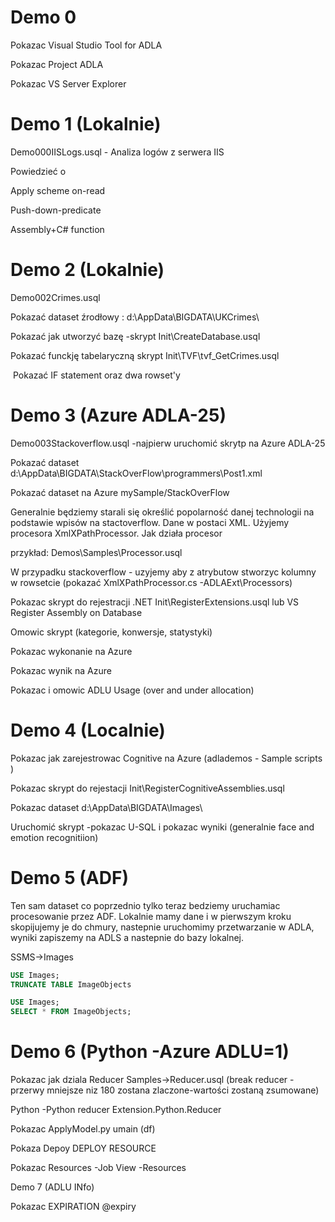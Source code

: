 # Demo 0

Pokazac Visual Studio Tool for ADLA 

Pokazac Project ADLA

Pokazac VS Server Explorer

# Demo 1 (Lokalnie)

Demo000IISLogs.usql - Analiza logów z serwera IIS

Powiedzieć o 

Apply scheme on-read

Push-down-predicate

Assembly+C# function

# Demo 2 (Lokalnie)

Demo002Crimes.usql

Pokazać dataset źrodłowy : d:\AppData\BIGDATA\UKCrimes\

Pokazać jak utworzyć bazę -skrypt  Init\CreateDatabase.usql

Pokazać funckję tabelaryczną skrypt Init\TVF\tvf_GetCrimes.usql

​	Pokazać IF statement oraz dwa rowset'y

# Demo 3 (Azure ADLA-25)

Demo003Stackoverflow.usql -najpierw uruchomić skrytp na Azure ADLA-25

Pokazać dataset d:\AppData\BIGDATA\StackOverFlow\programmers\Post1.xml

Pokazać dataset na Azure mySample/StackOverFlow

Generalnie będziemy starali się określić popolarność danej technologii na podstawie wpisów na stactoverflow. Dane w postaci XML.  Użyjemy procesora XmlXPathProcessor. Jak działa procesor

przykład: Demos\Samples\Processor.usql

W przypadku stackoverflow - uzyjemy aby z atrybutow stworzyc kolumny w rowsetcie (pokazać XmlXPathProcessor.cs -ADLAExt\Processors)

Pokazac skrypt do rejestracji .NET Init\RegisterExtensions.usql lub VS Register Assembly on Database

Omowic skrypt (kategorie, konwersje, statystyki)

Pokazac wykonanie na Azure 

Pokazac wynik na Azure

Pokazac i omowic ADLU Usage (over and under allocation)

# Demo 4 (Localnie)

Pokazac jak zarejestrowac Cognitive na Azure (adlademos - Sample scripts )

Pokazac skrypt do rejestacji  Init\RegisterCognitiveAssemblies.usql

Pokazac dataset d:\AppData\BIGDATA\Images\

Uruchomić skrypt -pokazac U-SQL i pokazac wyniki (generalnie face and emotion recognitiion)



# Demo 5 (ADF)

Ten sam dataset co poprzednio tylko teraz bedziemy uruchamiac procesowanie przez ADF. Lokalnie mamy dane i w pierwszym kroku skopijujemy je do chmury, nastepnie uruchomimy przetwarzanie w ADLA, wyniki zapiszemy na ADLS a nastepnie do bazy lokalnej.

SSMS->Images

```sql
USE Images;
TRUNCATE TABLE ImageObjects
```



```sql
USE Images;
SELECT * FROM ImageObjects;
```



# Demo 6 (Python -Azure ADLU=1)

Pokazac jak dziala Reducer Samples->Reducer.usql (break reducer -przerwy mniejsze niz 180 zostana zlaczone-wartości zostaną zsumowane)

Python -Python reducer Extension.Python.Reducer

Pokazac ApplyModel.py umain (df)

Pokaza Depoy DEPLOY RESOURCE

Pokazac Resources -Job View -Resources



Demo 7 (ADLU INfo)

Pokazac EXPIRATION @expiry